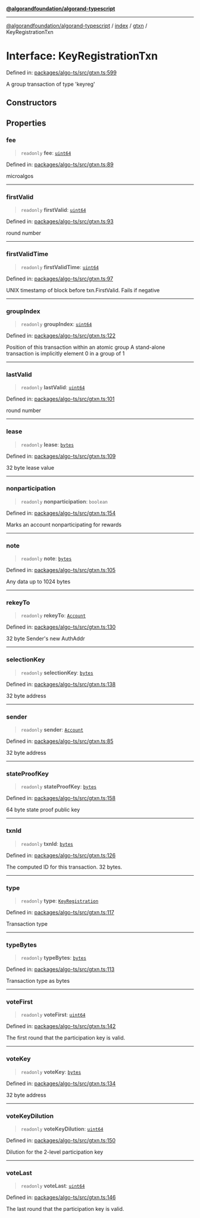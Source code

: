 [**@algorandfoundation/algorand-typescript**](../../../../README.md)

***

[@algorandfoundation/algorand-typescript](../../../../README.md) / [index](../../../README.md) / [gtxn](../README.md) / KeyRegistrationTxn

# Interface: KeyRegistrationTxn

Defined in: [packages/algo-ts/src/gtxn.ts:599](https://github.com/algorandfoundation/puya-ts/blob/main/packages/algo-ts/src/gtxn.ts#L599)

A group transaction of type 'keyreg'

## Constructors

## Properties

### fee

> `readonly` **fee**: [`uint64`](../../../type-aliases/uint64.md)

Defined in: [packages/algo-ts/src/gtxn.ts:89](https://github.com/algorandfoundation/puya-ts/blob/main/packages/algo-ts/src/gtxn.ts#L89)

microalgos

***

### firstValid

> `readonly` **firstValid**: [`uint64`](../../../type-aliases/uint64.md)

Defined in: [packages/algo-ts/src/gtxn.ts:93](https://github.com/algorandfoundation/puya-ts/blob/main/packages/algo-ts/src/gtxn.ts#L93)

round number

***

### firstValidTime

> `readonly` **firstValidTime**: [`uint64`](../../../type-aliases/uint64.md)

Defined in: [packages/algo-ts/src/gtxn.ts:97](https://github.com/algorandfoundation/puya-ts/blob/main/packages/algo-ts/src/gtxn.ts#L97)

UNIX timestamp of block before txn.FirstValid. Fails if negative

***

### groupIndex

> `readonly` **groupIndex**: [`uint64`](../../../type-aliases/uint64.md)

Defined in: [packages/algo-ts/src/gtxn.ts:122](https://github.com/algorandfoundation/puya-ts/blob/main/packages/algo-ts/src/gtxn.ts#L122)

Position of this transaction within an atomic group
A stand-alone transaction is implicitly element 0 in a group of 1

***

### lastValid

> `readonly` **lastValid**: [`uint64`](../../../type-aliases/uint64.md)

Defined in: [packages/algo-ts/src/gtxn.ts:101](https://github.com/algorandfoundation/puya-ts/blob/main/packages/algo-ts/src/gtxn.ts#L101)

round number

***

### lease

> `readonly` **lease**: [`bytes`](../../../type-aliases/bytes.md)

Defined in: [packages/algo-ts/src/gtxn.ts:109](https://github.com/algorandfoundation/puya-ts/blob/main/packages/algo-ts/src/gtxn.ts#L109)

32 byte lease value

***

### nonparticipation

> `readonly` **nonparticipation**: `boolean`

Defined in: [packages/algo-ts/src/gtxn.ts:154](https://github.com/algorandfoundation/puya-ts/blob/main/packages/algo-ts/src/gtxn.ts#L154)

Marks an account nonparticipating for rewards

***

### note

> `readonly` **note**: [`bytes`](../../../type-aliases/bytes.md)

Defined in: [packages/algo-ts/src/gtxn.ts:105](https://github.com/algorandfoundation/puya-ts/blob/main/packages/algo-ts/src/gtxn.ts#L105)

Any data up to 1024 bytes

***

### rekeyTo

> `readonly` **rekeyTo**: [`Account`](../../../type-aliases/Account.md)

Defined in: [packages/algo-ts/src/gtxn.ts:130](https://github.com/algorandfoundation/puya-ts/blob/main/packages/algo-ts/src/gtxn.ts#L130)

32 byte Sender's new AuthAddr

***

### selectionKey

> `readonly` **selectionKey**: [`bytes`](../../../type-aliases/bytes.md)

Defined in: [packages/algo-ts/src/gtxn.ts:138](https://github.com/algorandfoundation/puya-ts/blob/main/packages/algo-ts/src/gtxn.ts#L138)

32 byte address

***

### sender

> `readonly` **sender**: [`Account`](../../../type-aliases/Account.md)

Defined in: [packages/algo-ts/src/gtxn.ts:85](https://github.com/algorandfoundation/puya-ts/blob/main/packages/algo-ts/src/gtxn.ts#L85)

32 byte address

***

### stateProofKey

> `readonly` **stateProofKey**: [`bytes`](../../../type-aliases/bytes.md)

Defined in: [packages/algo-ts/src/gtxn.ts:158](https://github.com/algorandfoundation/puya-ts/blob/main/packages/algo-ts/src/gtxn.ts#L158)

64 byte state proof public key

***

### txnId

> `readonly` **txnId**: [`bytes`](../../../type-aliases/bytes.md)

Defined in: [packages/algo-ts/src/gtxn.ts:126](https://github.com/algorandfoundation/puya-ts/blob/main/packages/algo-ts/src/gtxn.ts#L126)

The computed ID for this transaction. 32 bytes.

***

### type

> `readonly` **type**: [`KeyRegistration`](../../../enumerations/TransactionType.md#keyregistration)

Defined in: [packages/algo-ts/src/gtxn.ts:117](https://github.com/algorandfoundation/puya-ts/blob/main/packages/algo-ts/src/gtxn.ts#L117)

Transaction type

***

### typeBytes

> `readonly` **typeBytes**: [`bytes`](../../../type-aliases/bytes.md)

Defined in: [packages/algo-ts/src/gtxn.ts:113](https://github.com/algorandfoundation/puya-ts/blob/main/packages/algo-ts/src/gtxn.ts#L113)

Transaction type as bytes

***

### voteFirst

> `readonly` **voteFirst**: [`uint64`](../../../type-aliases/uint64.md)

Defined in: [packages/algo-ts/src/gtxn.ts:142](https://github.com/algorandfoundation/puya-ts/blob/main/packages/algo-ts/src/gtxn.ts#L142)

The first round that the participation key is valid.

***

### voteKey

> `readonly` **voteKey**: [`bytes`](../../../type-aliases/bytes.md)

Defined in: [packages/algo-ts/src/gtxn.ts:134](https://github.com/algorandfoundation/puya-ts/blob/main/packages/algo-ts/src/gtxn.ts#L134)

32 byte address

***

### voteKeyDilution

> `readonly` **voteKeyDilution**: [`uint64`](../../../type-aliases/uint64.md)

Defined in: [packages/algo-ts/src/gtxn.ts:150](https://github.com/algorandfoundation/puya-ts/blob/main/packages/algo-ts/src/gtxn.ts#L150)

Dilution for the 2-level participation key

***

### voteLast

> `readonly` **voteLast**: [`uint64`](../../../type-aliases/uint64.md)

Defined in: [packages/algo-ts/src/gtxn.ts:146](https://github.com/algorandfoundation/puya-ts/blob/main/packages/algo-ts/src/gtxn.ts#L146)

The last round that the participation key is valid.
